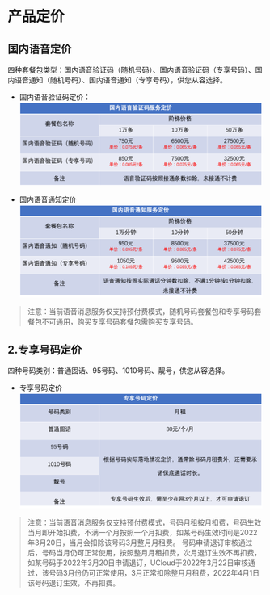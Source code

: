 <!--一下子提供一种思路，欢迎大家发挥 -->

# 产品定价


## 国内语音定价

四种套餐包类型：国内语音验证码（随机号码）、国内语音验证码（专享号码）、国内语音通知（随机号码）、国内语音通知（专享号码），供您从容选择。

* 国内语音验证码定价：
![国内语音验证码定价.png](images/国内语音验证码定价.png)

* 国内语音通知定价
![国内语音通知定价.png](images/国内语音通知定价.png)

>注意：当前语音消息服务仅支持预付费模式，随机号码套餐包和专享号码套餐包不可通用，购买专享号码套餐包需购买专享号码。


## 2.专享号码定价

四种号码类别：普通固话、95号码、1010号码、靓号，供您从容选择。

* 专享号码定价
![专享号码定价.png](images/专享号码定价.png)

>注意：当前语音消息服务仅支持预付费模式，号码月租按月扣费，号码生效当月即开始扣费，不满一个月按照一个月扣费，如某号码生效时间是2022年3月20日，当月会扣除该号码3月整月月租费。
>号码申请退订审核通过后，号码当月仍可正常使用，按照整月月租扣费，次月退订生效不再扣费，如某号码于2022年3月20日申请退订，UCloud于2022年3月22日审核通过，该号码3月份仍可正常使用，3月正常扣除整月月租费，2022年4月1日该号码退订生效，不再扣费。
